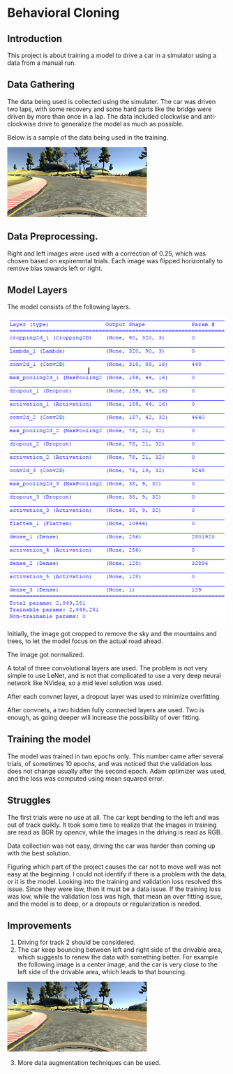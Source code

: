# Behavioral Cloning
## Introduction
This project is about training a model to drive a car in a simulator using a data from a manual run. 

## Data Gathering
The data being used is collected using the simulater. The car was driven two laps, with some recovery and some hard parts like the bridge were driven by more than once in a lap. The data included clockwise and anti-clockwise drive to generalize the model as much as possible.

Below is a sample of the data being used in the training.

![alt text](/resources/center_2017_12_28_12_03_39_164.jpg "A center image while steering in a corner")

## Data Preprocessing.
Right and left images were used with a correction of 0.25, which was chosen based on expiremntal trials. Each image was flipped horizontally to remove bias towards left or right.

## Model Layers
The model consists of the following layers.

![alt text](/resources/model.png "Model Architecture")

Initially, the image got cropped to remove the sky and the mountains and trees, to let the model focus on the actual road ahead.

The image got normalized.

A total of three convolutional layers are used. The problem is not very simple to use LeNet, and is not that complicated to use a very deep neural network like NVidea, so a mid level solution was used.

After each convnet layer, a dropout layer was used to minimize overfitting.

After convnets, a two hidden fully connected layers are used. Two is enough, as going deeper will increase the possibility of over fitting. 

## Training the model
The model was trained in two epochs only. This number came after several trials, of sometimes 10 epochs, and was noticed that the validation loss does not change usually after the second epoch. Adam optimizer was used, and the loss was computed using mean squared error.

## Struggles
The first trials were no use at all. The car kept bending to the left and was out of track quikly. It took some time to realize that the images in training are read as BGR by opencv, while the images in the driving is read as RGB.

Data collection was not easy, driving the car was harder than coming up with the best solution. 

Figuring which part of the project causes the car not to move well was not easy at the beginning. I could not identify if there is a problem with the data, or it is the model. Looking into the training and validation loss resolved this issue. Since they were low, then it must be a data issue. If the training loss was low, while the validation loss was high, that mean an over fitting issue, and the model is to deep, or a dropouts or regularization is needed.

## Improvements
1. Driving for track 2 should be considered.
2. The car keep bouncing between left and right side of the drivable area, which suggests to renew the data with something better. For example the following image is a center image, and the car is very close to the left side of the drivable area, which leads to that bouncing.

![alt text](/resources/center_2017_12_28_12_03_39_164.jpg "A center image while steering in a corner")

3. More data augmentation techniques can be used.
